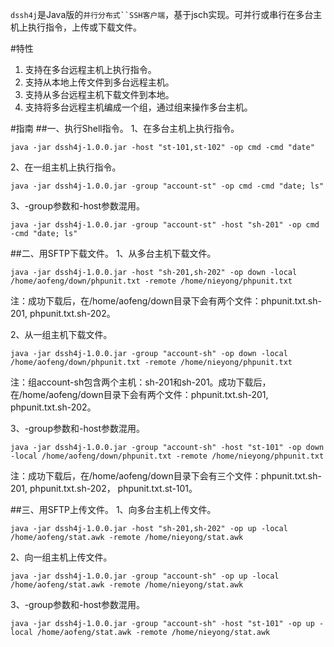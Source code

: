 `dssh4j`是Java版的`并行分布式``SSH客户端`，基于jsch实现。可并行或串行在多台主机上执行指令，上传或下载文件。

#特性
1. 支持在多台远程主机上执行指令。
1. 支持从本地上传文件到多台远程主机。
1. 支持从多台远程主机下载文件到本地。
1. 支持将多台远程主机编成一个组，通过组来操作多台主机。

#指南
##一、执行Shell指令。
1、在多台主机上执行指令。
```shell
java -jar dssh4j-1.0.0.jar -host "st-101,st-102" -op cmd -cmd "date"
```

2、在一组主机上执行指令。
```shell
java -jar dssh4j-1.0.0.jar -group "account-st" -op cmd -cmd "date; ls"
```

3、-group参数和-host参数混用。
```shell
java -jar dssh4j-1.0.0.jar -group "account-st" -host "sh-201" -op cmd -cmd "date; ls"
```

##二、用SFTP下载文件。
1、从多台主机下载文件。
```shell
java -jar dssh4j-1.0.0.jar -host "sh-201,sh-202" -op down -local /home/aofeng/down/phpunit.txt -remote /home/nieyong/phpunit.txt
```
注：成功下载后，在/home/aofeng/down目录下会有两个文件：phpunit.txt.sh-201, phpunit.txt.sh-202。

2、从一组主机下载文件。
```shell
java -jar dssh4j-1.0.0.jar -group "account-sh" -op down -local /home/aofeng/down/phpunit.txt -remote /home/nieyong/phpunit.txt
```
注：组account-sh包含两个主机：sh-201和sh-201。成功下载后，在/home/aofeng/down目录下会有两个文件：phpunit.txt.sh-201, phpunit.txt.sh-202。

3、-group参数和-host参数混用。
```shell
java -jar dssh4j-1.0.0.jar -group "account-sh" -host "st-101" -op down -local /home/aofeng/down/phpunit.txt -remote /home/nieyong/phpunit.txt
```
注：成功下载后，在/home/aofeng/down目录下会有三个文件：phpunit.txt.sh-201, phpunit.txt.sh-202， phpunit.txt.st-101。

##三、用SFTP上传文件。
1、向多台主机上传文件。
```shell
java -jar dssh4j-1.0.0.jar -host "sh-201,sh-202" -op up -local /home/aofeng/stat.awk -remote /home/nieyong/stat.awk
```

2、向一组主机上传文件。
```shell
java -jar dssh4j-1.0.0.jar -group "account-sh" -op up -local /home/aofeng/stat.awk -remote /home/nieyong/stat.awk
```

3、-group参数和-host参数混用。
```shell
java -jar dssh4j-1.0.0.jar -group "account-sh" -host "st-101" -op up -local /home/aofeng/stat.awk -remote /home/nieyong/stat.awk
```
